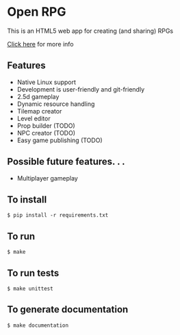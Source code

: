 # Open RPG
This is an HTML5 web app for creating (and sharing) RPGs

[Click here](https://github.com/jdsutton/OpenRPG/blob/master/VISION.md) for more info

## Features
* Native Linux support
* Development is user-friendly and git-friendly
* 2.5d gameplay
* Dynamic resource handling
* Tilemap creator
* Level editor
* Prop builder (TODO)
* NPC creator (TODO)
* Easy game publishing (TODO)

## Possible future features. . .
* Multiplayer gameplay

##  To install
`$ pip install -r requirements.txt`

## To run
`$ make`

## To run tests
`$ make unittest`

## To generate documentation
`$ make documentation`
